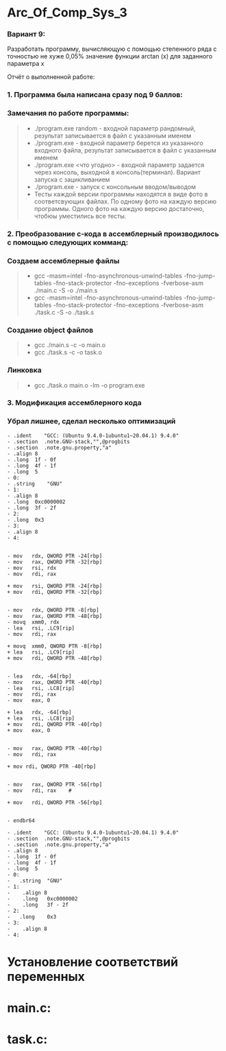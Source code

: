 # Arc_Of_Comp_Sys_3

### Вариант 9:

Разработать программу, вычисляющую с помощью степенного ряда с точностью не хуже 0,05% значение функции arctan (x) для
заданного параметра x

Отчёт о выполненной работе:

### 1. Программа была написана сразу под 9 баллов: 
### Замечания по работе программы:
> * ./program.exe random <name of output file> - входной параметр рандомный, результат записывается в файл с указанным именем
> * ./program.exe <name of input file> <name of output file> - входной параметр берется из указанного входного файла, результат записывается в файл с указанным именем
> * ./program.exe <что угодно> - входной параметр задается через консоль, выходной в консоль(терминал). Вариант запуска с зацикливанием
> * ./program.exe - запуск с консольным вводом/выводом
> * Тесты каждой версии программы находятся в виде фото в соответсвующих файлах. По одному фото на каждую версию программы. Одного фото на каждую версию достаточно, чтобюы уместились все тесты.

### 2. Преобразование с-кода в ассемблерный производилось с помощью следующих комманд: 
### Создаем ассемблерные файлы
> * gcc -masm=intel -fno-asynchronous-unwind-tables -fno-jump-tables -fno-stack-protector -fno-exceptions -fverbose-asm ./main.c -S -o ./main.s
> * gcc -masm=intel -fno-asynchronous-unwind-tables -fno-jump-tables -fno-stack-protector -fno-exceptions -fverbose-asm ./task.c -S -o ./task.s
### Создание object файлов
> * gcc ./main.s -c -o main.o 
> * gcc ./task.s -c -o task.o
### Линковка
> * gcc ./task.o main.o -lm -o program.exe

### 3. Модификация ассемблерного кода
### Убрал лишнее, сделал несколько оптимизаций
    - .ident	"GCC: (Ubuntu 9.4.0-1ubuntu1~20.04.1) 9.4.0"
    - .section	.note.GNU-stack,"",@progbits
    - .section	.note.gnu.property,"a"
    - .align 8
    - .long	 1f - 0f
    - .long	 4f - 1f
    - .long	 5
    - 0:
    - .string	 "GNU"
    - 1:
    - .align 8
    - .long	 0xc0000002
    - .long	 3f - 2f
    - 2:
    - .long	 0x3
    - 3:
    - .align 8
    - 4:

  
    - mov	rdx, QWORD PTR -24[rbp]	
    - mov	rax, QWORD PTR -32[rbp]	
    - mov	rsi, rdx	
    - mov	rdi, rax
  
    + mov	rsi, QWORD PTR -24[rbp]	
    + mov	rdi, QWORD PTR -32[rbp]
  
  
    - mov	rdx, QWORD PTR -8[rbp]
    - mov	rax, QWORD PTR -48[rbp]
    - movq	xmm0, rdx
    - lea	rsi, .LC9[rip]
    - mov	rdi, rax
  
    + movq	xmm0, QWORD PTR -8[rbp]
    + lea	rsi, .LC9[rip]
    + mov	rdi, QWORD PTR -48[rbp]
  
  
    - lea	rdx, -64[rbp]
    - mov	rax, QWORD PTR -40[rbp]
    - lea	rsi, .LC8[rip]
    - mov	rdi, rax
    - mov	eax, 0
  
    + lea	rdx, -64[rbp]
    + lea	rsi, .LC8[rip]
    + mov	rdi, QWORD PTR -40[rbp]
    + mov	eax, 0
  
  
    - mov	rax, QWORD PTR -40[rbp]
    - mov	rdi, rax
  
    + mov rdi, QWORD PTR -40[rbp]
  
  
    - mov	rax, QWORD PTR -56[rbp]
    - mov	rdi, rax	#
  
    + mov	rdi, QWORD PTR -56[rbp]
  
    
    - endbr64
    
    - .ident	"GCC: (Ubuntu 9.4.0-1ubuntu1~20.04.1) 9.4.0"
	- .section	.note.GNU-stack,"",@progbits
	- .section	.note.gnu.property,"a"
	- .align 8
	- .long	 1f - 0f
	- .long	 4f - 1f
	- .long	 5
    - 0:
    - 	.string	 "GNU"
    - 1:
	-    .align 8
	-    .long	 0xc0000002
	-    .long	 3f - 2f
    - 2:
	-   .long	 0x3
    - 3:
	-    .align 8
    - 4:

    
# Установление соответствий переменных
# main.c:
    
# task.c:
    
